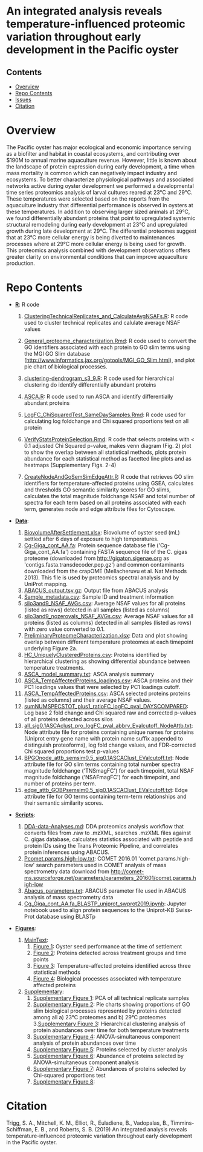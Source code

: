 # An integrated analysis reveals temperature-influenced proteomic variation throughout early development in the Pacific oyster



## Contents

- [Overview](#overview)
- [Repo Contents](#repo-contents)
- [Issues](https://github.com/shellytrigg/paper-OysterSeed-TimeXTemp/issues)
- [Citation](#citation)

# Overview
The Pacific oyster has major ecological and economic importance serving as a biofilter and habitat in coastal ecosystems, and contributing over $190M to annual marine aquaculture revenue. However, little is known about the landscape of protein expression during early development, a time when mass mortality is common which can negatively impact industry and ecosystems. To better characterize physiological pathways and associated networks active during oyster development we performed a developmental time series proteomics analysis of larval cultures reared at 23°C and 29°C. These temperatures were selected based on the reports from the aquaculture industry that differential performance is observed in oysters at these temperatures. In addition to observing larger sized animals at 29°C, we found differentially abundant proteins that point to upregulated systemic structural remodeling during early development at 23°C and upregulated growth during late development at 29°C. The differential proteomes suggest that at 23°C more cellular energy is being diverted to maintenances processes where at 29°C more cellular energy is being used for growth. This proteomics analysis combined with development observations offers greater clarity on environmental conditions that can improve aquaculture production.

# Repo Contents
- **[R](https://github.com/shellytrigg/paper-OysterSeed-TimeXTemp/tree/master/R)**: R code
	1. 	[ClusteringTechnicalReplicates\_and\_CalculateAvgNSAFs.R](https://github.com/shellytrigg/paper-OysterSeed-TimeXTemp/blob/master/R/ClusteringTechnicalReplicates_and_CalculateAvgNSAFs.R):   R code used to cluster technical replicates and calulate average NSAF values

	2. [General\_proteome\_characterization.Rmd](https://github.com/shellytrigg/paper-OysterSeed-TimeXTemp/blob/master/R/General_proteome_characterization.Rmd):  R code used to  convert the GO identifiers associated with each protein to GO slim terms using the MGI GO Slim database (http://www.informatics.jax.org/gotools/MGI_GO_Slim.html), and plot pie chart of biological processes.  
	3. [clustering-dendrogram\_s3\_9.R](https://github.com/shellytrigg/paper-OysterSeed-TimeXTemp/blob/master/R/clustering-dendrogram_s3_9.R):  R code used for hierarchical clustering do identify differentially abundant proteins
	4. [ASCA.R](https://github.com/shellytrigg/paper-OysterSeed-TimeXTemp/blob/master/R/ASCA.R):  R code used to run ASCA and identify differentially abundant proteins
	5. [LogFC\_ChiSquaredTest\_SameDaySamples.Rmd](https://github.com/shellytrigg/paper-OysterSeed-TimeXTemp/blob/master/R/LogFC_ChiSquaredTest_SameDaySamples.Rmd): R code used for calculating log foldchange and Chi squared proportions test on all protein 
	6. [VerifyStatsProteinSelection.Rmd](https://github.com/shellytrigg/paper-OysterSeed-TimeXTemp/blob/master/R/VerifyStatsProteinSelection.Rmd): R code that selects proteins with < 0.1 adjusted Chi Squared p-value, makes venn diagram (Fig. 2) plot to show the overlap between all statistical methods, plots protein abundance for each statistical method as facetted line plots and as heatmaps (Supplementary Figs. 2-4)
	7. [CreateNodeAndGoSemSimEdgeAttr.R](https://github.com/shellytrigg/paper-OysterSeed-TimeXTemp/blob/master/R/CreateNodeAndGoSemSimEdgeAttr.R): R code that retrieves GO slim identifiers for temperature-affected proteins using GSEA, calculates and thresholds GO semantic similarity scores for GO slims, calculates the total magnitude foldchange NSAF and total number of spectra for each term based on all proteins associated with each term, generates node and edge attribute files for Cytoscape.


- **[Data](https://github.com/shellytrigg/paper-OysterSeed-TimeXTemp/tree/master/Data)**: 
	1. [BiovolumeAfterSettlement.xlsx](https://github.com/shellytrigg/paper-OysterSeed-TimeXTemp/blob/master/Data/BiovolumeAfterSettlement.xlsx):  Biovolume of oyster seed (mL) settled after 6 days of exposure to high temperatures.
	2. [Cg\-Giga\_cont\_AA.fa](https://github.com/shellytrigg/paper-OysterSeed-TimeXTemp/blob/master/Data/Cg-Giga_cont_AA.fa):  Protein sequence database file ('Cg-Giga\_cont\_AA.fa') containing FASTA sequence file of the C. gigas proteome (downloaded from http://gigaton.sigenae.org as 'contigs.fasta.transdecoder.pep.gz') and common contaminants downloaded from the crapOME (Mellacheruvu et al. Nat Methods 2013). This file is used by proteomics spectral analysis and by UniProt mapping.
	3. [ABACUS\_output.tsv.gz](https://github.com/shellytrigg/paper-OysterSeed-TimeXTemp/blob/master/Data/Abacus_output.tsv):  Output file from ABACUS analysis  
	4. [Sample_metadata.csv](https://github.com/shellytrigg/paper-OysterSeed-TimeXTemp/blob/master/Data/Sample_metadata.csv):  Sample ID and treatment information
	5. [silo3and9\_NSAF\_AVGs.csv](https://github.com/shellytrigg/paper-OysterSeed-TimeXTemp/blob/master/Data/silo3and9_NSAF_AVGs.csv):  Average NSAF values for all proteins (listed as rows) detected in all samples (listed as columns)
	6. [silo3and9\_nozerovals\_NSAF\_AVGs.csv](https://github.com/shellytrigg/paper-OysterSeed-TimeXTemp/blob/master/Data/silo3and9_nozerovals_NSAF_AVGs.csv):  Average NSAF values for all proteins (listed as columns) detected in all samples (listed as rows) with zero value converted to 0.1. 
	7. [PreliminaryProteomeCharacterization.xlsx](https://github.com/shellytrigg/paper-OysterSeed-TimeXTemp/blob/master/Data/PreliminaryProteomeCharacterization.xlsx): Data and plot showing overlap between different temperature proteomes at each timepoint underlying Figure 2a.  
	8. [HC_UniquelyClusteredProteins.csv](https://github.com/shellytrigg/paper-OysterSeed-TimeXTemp/blob/master/Data/HC_UniquelyClusteredProteins.csv):  Proteins identified by hierarchical clustering as showing differential abundance between temperature treatments. 
	9. [ASCA\_model\_summary.txt](https://github.com/shellytrigg/paper-OysterSeed-TimeXTemp/blob/master/Data/ASCA_model_summary.txt):  ASCA analysis summary
	10. [ASCA\_TempAffectedProteins\_loadings.csv](https://github.com/shellytrigg/paper-OysterSeed-TimeXTemp/blob/master/Data/ASCA_TempAffectedProteins_loadings.csv):  ASCA proteins and their PC1 loadings values that were selected by PC1 loadings cutoff.
	11. [ASCA_TempAffectedProteins.csv](https://github.com/shellytrigg/paper-OysterSeed-TimeXTemp/blob/master/Data/ASCA_TempAffectedProteins.csv):  ASCA selected proteins proteins (listed as columns) and their average NSAF values.
	12. [sumNUMSPECSTOT\_plus1\_ratioFC\_logFC\_pval\_DAYSCOMPARED](https://github.com/shellytrigg/paper-OysterSeed-TimeXTemp/blob/master/Data/sumNUMSPECSTOT_plus1_ratioFC_logFC_pval_DAYSCOMPARED.csv):  Log base 2 fold change and Chi squared raw and corrected p-values of all proteins detected across silos
	13. [all_sig0.1ASCAclust\_pro\_logFC\_pval\_abbrv\_Evalcutoff\_NodeAttb.txt](https://github.com/shellytrigg/paper-OysterSeed-TimeXTemp/blob/master/Data/all_sig0.1ASCAclust_pro_logFC_pval_abbrv_Evalcutoff_NodeAttb.txt):  Node attribute file for proteins containing unique names for proteins (Uniprot entry gene name with protein name suffix appended to distinguish proteoforms), log fold change values, and FDR-corrected Chi squared proportions test p-values
	14. [BPGOnode\_attb\_semsim0.5\_sig0.1ASCAClust\_EValcutoff.txt](https://github.com/shellytrigg/paper-OysterSeed-TimeXTemp/blob/master/Data/BPGOnode_attb_semsim0.5_sig0.1ASCAClust_EValcutoff.txt): Node attribute file for GO slim terms containing total number spectra magnitude foldchange ('TNSmagFC') for each timepoint, total NSAF magnitude foldchange ('NSAFmagFC') for each timepoint, and number of proteins per term.
	15. [edge\_attb\_GOBPsemsim0.5\_sig0.1ASCAClust\_EValcutoff.txt](https://github.com/shellytrigg/paper-OysterSeed-TimeXTemp/blob/master/Data/edge_attb_GOBPsemsim0.5_sig0.1ASCAClust_EValcutoff.txt): Edge attribute file for GO terms containing term-term relationships and their semantic similarity scores.
- **[Scripts](https://github.com/shellytrigg/paper-OysterSeed-TimeXTemp/tree/master/Scripts)**: 
	1. [DDA-data-Analyses.md](https://github.com/shellytrigg/paper-OysterSeed-TimeXTemp/blob/master/Scripts/DDA-data-Analyses.md):  DDA proteomics analysis workflow that converts files from .raw to .mzXML, searches .mzXML files against C. gigas database, calculates statistics associated with peptide and protein IDs using the Trans Proteomic Pipeline, and correlates protein inferences using ABACUS.  
	2. [Pcomet.params.high-low.txt](https://github.com/shellytrigg/paper-OysterSeed-TimeXTemp/blob/master/Scripts/Pcomet.params.high-low.txt):  COMET 2016.01 'comet.params.high-low' search parameters used in COMET analysis of mass spectrometry data download from http://comet-ms.sourceforge.net/parameters/parameters_201601/comet.params.high-low
	3. [Abacus_parameters.txt](https://github.com/shellytrigg/paper-OysterSeed-TimeXTemp/blob/master/Scripts/Abacus_parameters.txt):  ABACUS parameter file used in ABACUS analysis of mass spectrometry data
	4. [Cg\_Giga\_cont\_AA.fa\_BLASTP\_uniprot\_swprot2019.ipynb](https://github.com/shellytrigg/paper-OysterSeed-TimeXTemp/blob/master/Scripts/Cg_Giga_cont_AA.fa_BLASTP_uniprot_swprot2019.ipynb):  Jupyter notebook used to align protein sequences to the Uniprot-KB Swiss-Prot database using BLASTp 
- **[Figures](https://github.com/shellytrigg/paper-OysterSeed-TimeXTemp/tree/master/Figures)**:
	1. [MainText](https://github.com/shellytrigg/paper-OysterSeed-TimeXTemp/tree/master/Figures/MainText): 
		1. [Figure 1](https://github.com/shellytrigg/paper-OysterSeed-TimeXTemp/blob/master/Figures/MainText/Figure1.png): Oyster seed performance at the time of settlement
		2. [Figure 2](https://github.com/shellytrigg/paper-OysterSeed-TimeXTemp/blob/master/Figures/MainText/Figure2.png): Proteins detected across treatment groups and time points
		3. [Figure 3](https://github.com/shellytrigg/paper-OysterSeed-TimeXTemp/blob/master/Figures/MainText/Figure3.png): Temperature-affected proteins identified across three statistical methods
		4. [Figure 4](): Biological processes associated with temperature affected proteins
	2. [Supplementary](https://github.com/shellytrigg/paper-OysterSeed-TimeXTemp/tree/master/Figures/Supplementary):
		1. [Supplementary Figure 1](https://github.com/shellytrigg/paper-OysterSeed-TimeXTemp/blob/master/Figures/Supplementary/SupplementaryFigure1.jpg): PCA of all technical replicate samples
		2. [Supplementary Figure 2](): Pie charts showing proportions of GO slim biological processes represented by proteins detected among all a) 23°C proteomes and b) 29°C proteomes
		3.[Supplementary Figure 3](https://github.com/shellytrigg/paper-OysterSeed-TimeXTemp/blob/master/Figures/Supplementary/SupplementaryFigure2.png): Hierarchical clustering analysis of protein abundances over time for both temperature treatments
		4. [Supplementary Figure 4](https://github.com/shellytrigg/paper-OysterSeed-TimeXTemp/blob/master/Figures/Supplementary/SupplementaryFigure3.png): ANOVA-simultaneous component analysis of protein abundances over time
		5. [Supplementary Figure 5](https://github.com/shellytrigg/paper-OysterSeed-TimeXTemp/blob/master/Figures/Supplementary/SupplementaryFigure4.jpg): Proteins selected by cluster analysis
		6. [Supplementary Figure 6](https://github.com/shellytrigg/paper-OysterSeed-TimeXTemp/blob/master/Figures/Supplementary/SupplementaryFigure5.jpg): Abundance of proteins selected by ANOVA-simultaneous component analysis
		7. [Supplementary Figure 7](https://github.com/shellytrigg/paper-OysterSeed-TimeXTemp/blob/master/Figures/Supplementary/SupplementaryFigure6.jpg): Abundances of proteins selected by Chi-squared proportions test
		8. [Supplementary Figure 8]():



# Citation
Trigg, S. A., Mitchell, K. M., Elliot, R., Euladiene, B., Vadopalas, B., Timmins-Schiffman, E. B., and Roberts, S. B. (2019) An integrated analysis reveals temperature-influenced proteomic variation throughout early development in the Pacific oyster. 
